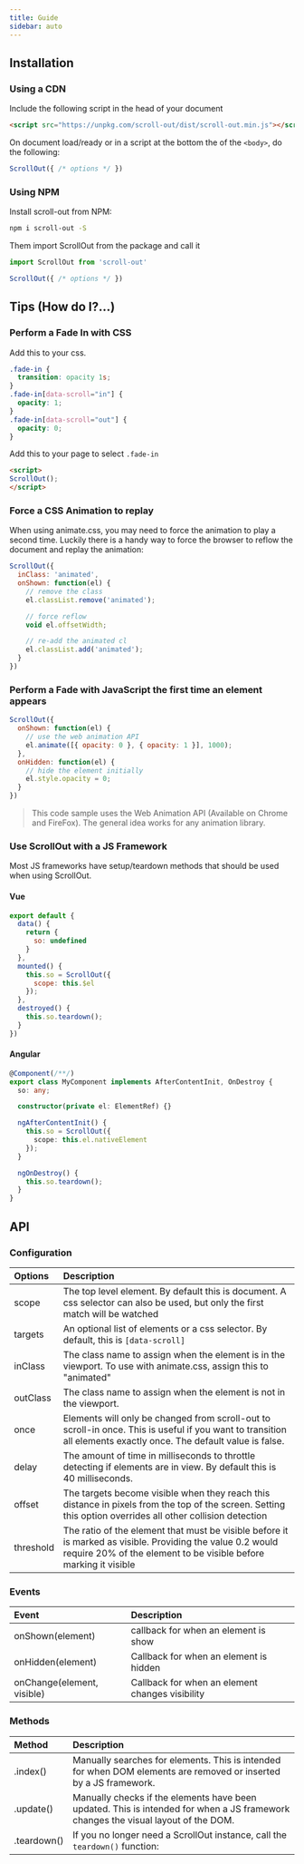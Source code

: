 ```yaml
---
title: Guide
sidebar: auto
---
```


## Installation

### Using a CDN

Include the following script in the head of your document
```html
<script src="https://unpkg.com/scroll-out/dist/scroll-out.min.js"></script>
```
On document load/ready or in a script at the bottom the of the ```<body>```, do the following:

```js
ScrollOut({ /* options */ })
```

### Using NPM

Install scroll-out from NPM:
```bash
npm i scroll-out -S
```

Them import ScrollOut from the package and call it

```js
import ScrollOut from 'scroll-out'

ScrollOut({ /* options */ })
```

## Tips (How do I?...)

### Perform a Fade In with CSS


Add this to your css.
```css
.fade-in {
  transition: opacity 1s;
}
.fade-in[data-scroll="in"] {
  opacity: 1;
}
.fade-in[data-scroll="out"] {
  opacity: 0;
}
```

Add this to your page to select ```.fade-in```
```html
<script> 
ScrollOut(); 
</script>
```

### Force a CSS Animation to replay
When using animate.css, you may need to force the animation to play a second time.  Luckily there is a handy way to force the browser to reflow the document and replay the animation:

```js
ScrollOut({
  inClass: 'animated',
  onShown: function(el) {
    // remove the class
    el.classList.remove('animated');

    // force reflow
    void el.offsetWidth;

    // re-add the animated cl
    el.classList.add('animated');
  }
})
```

### Perform a Fade with JavaScript the first time an element appears


```js
ScrollOut({ 
  onShown: function(el) {
    // use the web animation API
    el.animate([{ opacity: 0 }, { opacity: 1 }], 1000);
  },
  onHidden: function(el) {
    // hide the element initially
    el.style.opacity = 0;
  }
})
```

> This code sample uses the Web Animation API (Available on Chrome and FireFox). The general idea works for any animation library.

### Use ScrollOut with a JS Framework
Most JS frameworks have setup/teardown methods that should be used when using ScrollOut.

#### Vue
```js
export default {
  data() {
    return {
      so: undefined
    }
  },
  mounted() {
    this.so = ScrollOut({
      scope: this.$el
    });
  },
  destroyed() {
    this.so.teardown();
  }
})
```

#### Angular
```ts
@Component(/**/)
export class MyComponent implements AfterContentInit, OnDestroy {
  so: any;

  constructor(private el: ElementRef) {}

  ngAfterContentInit() {
    this.so = ScrollOut({
      scope: this.el.nativeElement
    });
  }

  ngOnDestroy() {
    this.so.teardown();
  }
}
```

## API

### Configuration

|Options|Description|
|:-|:-|
|scope|The top level element.  By default this is document. A css selector can also be used, but only the first match will be watched|
|targets|An optional list of elements or a css selector.  By default, this is ```[data-scroll]```|
|inClass|The class name to assign when the element is in the viewport. To use with animate.css, assign this to "animated"|
|outClass|The class name to assign when the element is not in the viewport.|
|once|Elements will only be changed from scroll-out to scroll-in once.  This is useful if you want to transition all elements exactly once.  The default value is false.|
|delay|The amount of time in milliseconds to throttle detecting if elements are in view. By default this is 40 milliseconds.| 
|offset|The targets become visible when they reach this distance in pixels from the top of the screen. Setting this option overrides all other collision detection|
|threshold|The ratio of the element that must be visible before it is marked as visible. Providing the value 0.2 would require 20% of the element to be visible before marking it visible|

### Events

|Event|Description|
|:-|:-|
|onShown(element)|callback for when an element is show|
|onHidden(element)|Callback for when an element is hidden|
|onChange(element, visible)|Callback for when an element changes visibility|

### Methods

|Method|Description|
|:-|:-|
|.index()|Manually searches for elements.  This is intended for when DOM elements are removed or inserted by a JS framework.|
|.update()|Manually checks if the elements have been updated.  This is intended for when a JS framework changes the visual layout of the DOM.|
|.teardown()|If you no longer need a ScrollOut instance, call the ```teardown()``` function:|

